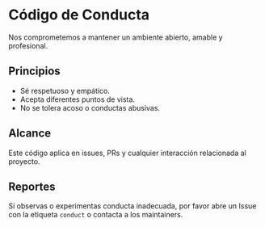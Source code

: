 # Código de Conducta

Nos comprometemos a mantener un ambiente abierto, amable y profesional.

## Principios
- Sé respetuoso y empático.
- Acepta diferentes puntos de vista.
- No se tolera acoso o conductas abusivas.

## Alcance
Este código aplica en issues, PRs y cualquier interacción relacionada al proyecto.

## Reportes
Si observas o experimentas conducta inadecuada, por favor abre un Issue con la etiqueta `conduct` o contacta a los maintainers.
